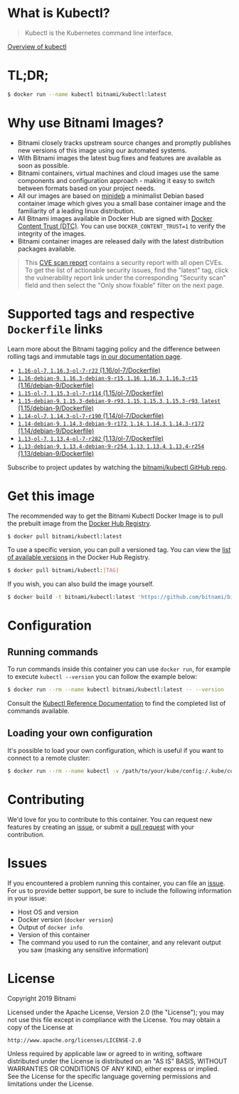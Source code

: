 
# What is Kubectl?

> Kubectl is the Kubernetes command line interface.

[Overview of kubectl](https://kubernetes.io/docs/reference/kubectl/overview/)

# TL;DR;

```bash
$ docker run --name kubectl bitnami/kubectl:latest
```

# Why use Bitnami Images?

* Bitnami closely tracks upstream source changes and promptly publishes new versions of this image using our automated systems.
* With Bitnami images the latest bug fixes and features are available as soon as possible.
* Bitnami containers, virtual machines and cloud images use the same components and configuration approach - making it easy to switch between formats based on your project needs.
* All our images are based on [minideb](https://github.com/bitnami/minideb) a minimalist Debian based container image which gives you a small base container image and the familiarity of a leading linux distribution.
* All Bitnami images available in Docker Hub are signed with [Docker Content Trust (DTC)](https://docs.docker.com/engine/security/trust/content_trust/). You can use `DOCKER_CONTENT_TRUST=1` to verify the integrity of the images.
* Bitnami container images are released daily with the latest distribution packages available.


> This [CVE scan report](https://quay.io/repository/bitnami/kubectl?tab=tags) contains a security report with all open CVEs. To get the list of actionable security issues, find the "latest" tag, click the vulnerability report link under the corresponding "Security scan" field and then select the "Only show fixable" filter on the next page.

# Supported tags and respective `Dockerfile` links

Learn more about the Bitnami tagging policy and the difference between rolling tags and immutable tags [in our documentation page](https://docs.bitnami.com/containers/how-to/understand-rolling-tags-containers/).


* [`1.16-ol-7`, `1.16.3-ol-7-r22` (1.16/ol-7/Dockerfile)](https://github.com/bitnami/bitnami-docker-kubectl/blob/1.16.3-ol-7-r22/1.16/ol-7/Dockerfile)
* [`1.16-debian-9`, `1.16.3-debian-9-r15`, `1.16`, `1.16.3`, `1.16.3-r15` (1.16/debian-9/Dockerfile)](https://github.com/bitnami/bitnami-docker-kubectl/blob/1.16.3-debian-9-r15/1.16/debian-9/Dockerfile)
* [`1.15-ol-7`, `1.15.3-ol-7-r114` (1.15/ol-7/Dockerfile)](https://github.com/bitnami/bitnami-docker-kubectl/blob/1.15.3-ol-7-r114/1.15/ol-7/Dockerfile)
* [`1.15-debian-9`, `1.15.3-debian-9-r93`, `1.15`, `1.15.3`, `1.15.3-r93`, `latest` (1.15/debian-9/Dockerfile)](https://github.com/bitnami/bitnami-docker-kubectl/blob/1.15.3-debian-9-r93/1.15/debian-9/Dockerfile)
* [`1.14-ol-7`, `1.14.3-ol-7-r190` (1.14/ol-7/Dockerfile)](https://github.com/bitnami/bitnami-docker-kubectl/blob/1.14.3-ol-7-r190/1.14/ol-7/Dockerfile)
* [`1.14-debian-9`, `1.14.3-debian-9-r172`, `1.14`, `1.14.3`, `1.14.3-r172` (1.14/debian-9/Dockerfile)](https://github.com/bitnami/bitnami-docker-kubectl/blob/1.14.3-debian-9-r172/1.14/debian-9/Dockerfile)
* [`1.13-ol-7`, `1.13.4-ol-7-r282` (1.13/ol-7/Dockerfile)](https://github.com/bitnami/bitnami-docker-kubectl/blob/1.13.4-ol-7-r282/1.13/ol-7/Dockerfile)
* [`1.13-debian-9`, `1.13.4-debian-9-r254`, `1.13`, `1.13.4`, `1.13.4-r254` (1.13/debian-9/Dockerfile)](https://github.com/bitnami/bitnami-docker-kubectl/blob/1.13.4-debian-9-r254/1.13/debian-9/Dockerfile)

Subscribe to project updates by watching the [bitnami/kubectl GitHub repo](https://github.com/bitnami/bitnami-docker-kubectl).

# Get this image

The recommended way to get the Bitnami Kubectl Docker Image is to pull the prebuilt image from the [Docker Hub Registry](https://hub.docker.com/r/bitnami/kubectl).

```bash
$ docker pull bitnami/kubectl:latest
```

To use a specific version, you can pull a versioned tag. You can view the [list of available versions](https://hub.docker.com/r/bitnami/kubectl/tags/) in the Docker Hub Registry.

```bash
$ docker pull bitnami/kubectl:[TAG]
```

If you wish, you can also build the image yourself.

```bash
$ docker build -t bitnami/kubectl:latest 'https://github.com/bitnami/bitnami-docker-kubectl.git#master:1.15/debian-9'
```

# Configuration

## Running commands

To run commands inside this container you can use `docker run`, for example to execute `kubectl --version` you can follow the example below:

```bash
$ docker run --rm --name kubectl bitnami/kubectl:latest -- --version
```

Consult the [Kubectl Reference Documentation](https://kubernetes.io/docs/reference/generated/kubectl/kubectl-commands) to find the completed list of commands available.

## Loading your own configuration

It's possible to load your own configuration, which is useful if you want to connect to a remote cluster:

```bash
$ docker run --rm --name kubectl -v /path/to/your/kube/config:/.kube/config bitnami/kubectl:latest
```

# Contributing

We'd love for you to contribute to this container. You can request new features by creating an [issue](https://github.com/bitnami/bitnami-docker-kubectl/issues), or submit a [pull request](https://github.com/bitnami/bitnami-docker-kubectl/pulls) with your contribution.

# Issues

If you encountered a problem running this container, you can file an [issue](https://github.com/bitnami/bitnami-docker-kubectl/issues). For us to provide better support, be sure to include the following information in your issue:

- Host OS and version
- Docker version (`docker version`)
- Output of `docker info`
- Version of this container
- The command you used to run the container, and any relevant output you saw (masking any sensitive information)

# License

Copyright 2019 Bitnami

Licensed under the Apache License, Version 2.0 (the "License");
you may not use this file except in compliance with the License.
You may obtain a copy of the License at

    http://www.apache.org/licenses/LICENSE-2.0

Unless required by applicable law or agreed to in writing, software
distributed under the License is distributed on an "AS IS" BASIS,
WITHOUT WARRANTIES OR CONDITIONS OF ANY KIND, either express or implied.
See the License for the specific language governing permissions and
limitations under the License.
